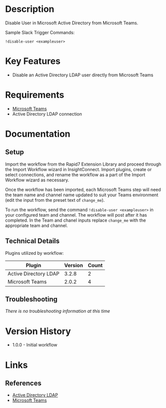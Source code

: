 # Description

Disable User in Microsoft Active Directory from Microsoft Teams.

Sample Slack Trigger Commands:

`!disable-user <exampleuser>`

# Key Features

* Disable an Active Directory LDAP user directly from Microsoft Teams

# Requirements

* [Microsoft Teams](https://insightconnect.help.rapid7.com/docs/microsoft-teams)
* Active Directory LDAP connection

# Documentation

## Setup

Import the workflow from the Rapid7 Extension Library and proceed through the Import Workflow wizard in InsightConnect. Import plugins, create or select connections, and rename the workflow as a part of the Import Workflow wizard as necessary.

Once the workflow has been imported, each Microsoft Teams step will need the team name and channel name updated to suit your Teams environment (edit the input from the preset text of `change_me`).

To run the workflow, send the command `!disable-user <exampleuser>` in your configured team and channel. The workflow will post after it has completed.
In the Team and chanel inputs replace `change_me` with the appropriate team and channel.

## Technical Details

Plugins utilized by workflow:

|Plugin|Version|Count|
|----|----|--------|
|Active Directory LDAP|3.2.8|2|
|Microsoft Teams|2.0.2|4|

## Troubleshooting

_There is no troubleshooting information at this time_

# Version History

* 1.0.0 - Initial workflow

# Links

## References

* [Active Directory LDAP](https://extensions.rapid7.com/extension/active_directory_ldap)
* [Microsoft Teams](https://teams.microsoft.com)
